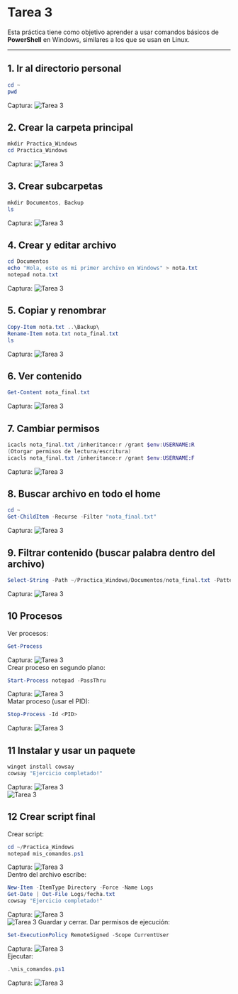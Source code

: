 # Tarea 3

Esta práctica tiene como objetivo aprender a usar comandos básicos de **PowerShell** en Windows, similares a los que se usan en Linux.

---

## 1. Ir al directorio personal

```powershell
cd ~
pwd
```
Captura:
![Tarea 3](1.1.jpg)  
## 2. Crear la carpeta principal
```powershell
mkdir Practica_Windows
cd Practica_Windows
```
Captura:
![Tarea 3](1.2.jpg)  
## 3. Crear subcarpetas
```powershell
mkdir Documentos, Backup
ls
```
Captura:
![Tarea 3](3.jpg)  
## 4. Crear y editar archivo
```powershell
cd Documentos
echo "Hola, este es mi primer archivo en Windows" > nota.txt
notepad nota.txt
```
Captura:
![Tarea 3](4.jpg)  
## 5. Copiar y renombrar
```powershell
Copy-Item nota.txt ..\Backup\
Rename-Item nota.txt nota_final.txt
ls
```
Captura:
![Tarea 3](5.jpg)  
## 6. Ver contenido
```powershell
Get-Content nota_final.txt
```
Captura:
![Tarea 3](6.jpg)  
## 7. Cambiar permisos
```powershell
icacls nota_final.txt /inheritance:r /grant $env:USERNAME:R
(Otorgar permisos de lectura/escritura)
icacls nota_final.txt /inheritance:r /grant $env:USERNAME:F
```
Captura:
![Tarea 3](7.jpg)  
## 8. Buscar archivo en todo el home
```powershell
cd ~
Get-ChildItem -Recurse -Filter "nota_final.txt"
```
Captura:
![Tarea 3](8.jpg)  
## 9. Filtrar contenido (buscar palabra dentro del archivo)
```powershell
Select-String -Path ~/Practica_Windows/Documentos/nota_final.txt -Pattern "Windows"
```
Captura:
![Tarea 3](9.jpg)  
## 10 Procesos
Ver procesos:
```powershell
Get-Process
```
Captura:
![Tarea 3](10.1.jpg)  
Crear proceso en segundo plano:
```powershell
Start-Process notepad -PassThru
```
Captura:
![Tarea 3](10.2.jpg)  
Matar proceso (usar el PID):
```powershell
Stop-Process -Id <PID>
```
Captura:
![Tarea 3](10.3.jpg)  
## 11 Instalar y usar un paquete
```powershell
winget install cowsay
cowsay "Ejercicio completado!"
```
Captura:
![Tarea 3](11.1.jpg)  
![Tarea 3](11.2.jpg) 
## 12 Crear script final
Crear script:

```powershell
cd ~/Practica_Windows
notepad mis_comandos.ps1
```
Captura:
![Tarea 3](12.1.jpg)  
Dentro del archivo escribe:

```powershell
New-Item -ItemType Directory -Force -Name Logs
Get-Date | Out-File Logs/fecha.txt
cowsay "Ejercicio completado!"
```
Captura:
![Tarea 3](12.2.jpg)  
![Tarea 3](12.3.jpg) 
Guardar y cerrar.
Dar permisos de ejecución:

```powershell
Set-ExecutionPolicy RemoteSigned -Scope CurrentUser
```
Captura:
![Tarea 3](12.4.jpg)  
Ejecutar:
```powershell
.\mis_comandos.ps1
```
Captura:
![Tarea 3](12.5.jpg)  
